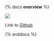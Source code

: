 {% docs __overview__ %}

![](https://drive.google.com/file/d/16CsV9J1zckFfsYT7ASVaVXFhUTAAjxc0/view?usp=sharing)

Link to [Github](<https://github.com/IntegrityEnergy/integrity-energy-dbt>)

{% enddocs %}